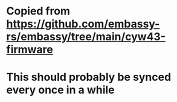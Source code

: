 # Copied from https://github.com/embassy-rs/embassy/tree/main/cyw43-firmware

# This should probably be synced every once in a while